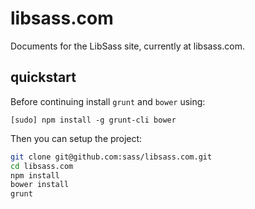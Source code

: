 libsass.com
===========

Documents for the LibSass site, currently at libsass.com.


quickstart
----------

Before continuing install `grunt` and `bower` using:

```
[sudo] npm install -g grunt-cli bower
```

Then you can setup the project:

```bash
git clone git@github.com:sass/libsass.com.git
cd libsass.com
npm install
bower install
grunt
```
